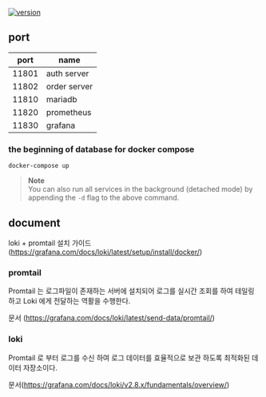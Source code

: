 [![version](https://img.shields.io/badge/springboot-2.7.16--SNAPSHOT-00bfb3?style=flat&logo=springboot)]()



## port

| port  | name |
|-------| --- |
| 11801 | auth server |
| 11802 | order server |
| 11810 | mariadb |
| 11820 | prometheus |
| 11830 | grafana |



### the beginning of database for docker compose

```shell
docker-compose up
```

> **Note**  
> You can also run all services in the background (detached mode) by appending the `-d` flag to the above command.

## document

loki + promtail 설치 가이드 (https://grafana.com/docs/loki/latest/setup/install/docker/)
### promtail
Promtail 는 로그파일이 존재하는 서버에 설치되어 로그를 실시간 조회를 하여 테일링 하고 
Loki 에게 전달하는 역활을 수행한다.

문서 (https://grafana.com/docs/loki/latest/send-data/promtail/)

### loki
Promtail 로 부터 로그를 수신 하여 
로그 데이터를 효율적으로 보관 하도록 최적화된 데이터 자장소이다. </br>

문서(https://grafana.com/docs/loki/v2.8.x/fundamentals/overview/)
